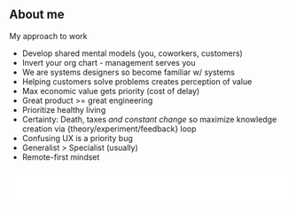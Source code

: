 ## About me

My approach to work

- Develop shared mental models (you, coworkers, customers)
- Invert your org chart - management serves you 
- We are systems designers so become familiar w/ systems
- Helping customers solve problems creates perception of value
- Max economic value gets priority (cost of delay)
- Great product >= great engineering
- Prioritize healthy living  
- Certainty: Death, taxes _and constant change_ so maximize knowledge creation via {theory/experiment/feedback} loop
- Confusing UX is a priority bug
- Generalist > Specialist (usually)
- Remote-first mindset

<picture>
  <source media="(prefers-color-scheme: dark)" srcset="https://raw.githubusercontent.com/aheckmann/aheckmann/refs/heads/main/sig-50-dark.gif">
  <source media="(prefers-color-scheme: light)" srcset="https://raw.githubusercontent.com/aheckmann/aheckmann/refs/heads/main/sig-50.gif">
  <img alt="signature" src="https://raw.githubusercontent.com/aheckmann/aheckmann/refs/heads/main/sig-50.gif" />
</picture>
